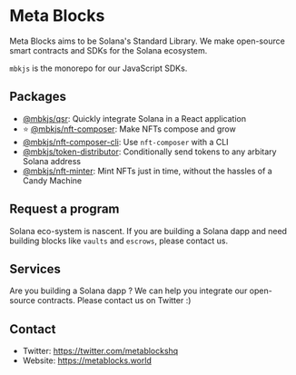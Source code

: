 # Meta Blocks

Meta Blocks aims to be Solana's Standard Library.
We make open-source smart contracts and SDKs for the Solana ecosystem.

`mbkjs` is the monorepo for our JavaScript SDKs.

## Packages
- [@mbkjs/qsr](https://github.com/metablockshq/mbkjs/tree/develop/packages/qsr): Quickly integrate Solana in a React application
- :star: [@mbkjs/nft-composer](https://github.com/metablockshq/mbkjs/tree/develop/packages/nft-composer): Make NFTs compose and grow
- [@mbkjs/nft-composer-cli](https://github.com/metablockshq/mbkjs/tree/develop/packages/nft-composer-cli): Use `nft-composer` with a CLI
- [@mbkjs/token-distributor](https://github.com/metablockshq/mbkjs/tree/develop/packages/token-distributor): Conditionally send tokens to any arbitary Solana address
- [@mbkjs/nft-minter](https://github.com/metablockshq/mbkjs/tree/develop/packages/nft-minter): Mint NFTs just in time, without the hassles of a Candy Machine

## Request a program
Solana eco-system is nascent. If you are building a Solana dapp and need building blocks like `vaults` and `escrows`, please contact us.

## Services
Are you building a Solana dapp ? We can help you integrate our open-source contracts. Please contact us on Twitter :)

## Contact
- Twitter: <https://twitter.com/metablockshq>
- Website: <https://metablocks.world>
